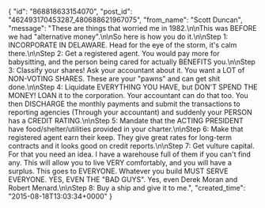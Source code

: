  {
   "id": "868818633154070",
   "post_id": "462493170453287_480688621967075",
   "from_name": "Scott Duncan",
   "message": "These are things that worried me in 1982.\n\nThis was BEFORE we had \"alternative money\".\n\nSo here is how you do it.\n\nStep 1: INCORPORATE IN DELAWARE. Head for the eye of the storm, it's calm there.\n\nStep 2: Get a registered agent. You would pay more for babysitting, and the person being cared for actually BENEFITS you.\n\nStep 3: Classify your shares! Ask your accountant about it. You want a LOT of NON-VOTING SHARES. These are your \"pawns\" and can get shit done.\n\nStep 4: Liquidate EVERYTHING YOU HAVE, but DON'T SPEND THE MONEY! LOAN it to the corporation. Your accountant can do that too. You then DISCHARGE the monthly payments and submit the transactions to reporting agencies (Through your accountant) and suddenly your PERSON has a CREDIT RATING.\n\nStep 5: Mandate that the ACTING PRESIDENT have food/shelter/utilities provided in your charter.\n\nStep 6: Make that registered agent earn their keep. They give great rates for long-term contracts and it looks good on credit reports.\n\nStep 7: Get vulture capital. For that you need an idea. I have a warehouse full of them if you can't find any. This will allow you to live VERY comfortably, and you will have a surplus. This goes to EVERYONE. Whatever you build MUST SERVE EVERYONE. YES, EVEN THE \"BAD GUYS\". Yes, even Derek Moran and Robert Menard.\n\nStep 8: Buy a ship and give it to me.",
   "created_time": "2015-08-18T13:03:34+0000"
 }
